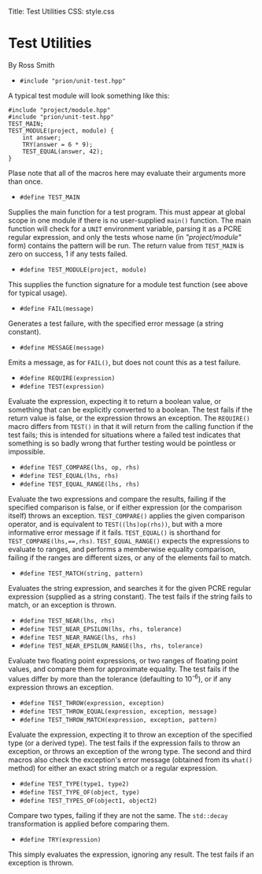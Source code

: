 Title: Test Utilities
CSS: style.css

# Test Utilities #

By Ross Smith

* `#include "prion/unit-test.hpp"`

A typical test module will look something like this:

    #include "project/module.hpp"
    #include "prion/unit-test.hpp"
    TEST_MAIN;
    TEST_MODULE(project, module) {
        int answer;
        TRY(answer = 6 * 9);
        TEST_EQUAL(answer, 42);
    }

Plase note that all of the macros here may evaluate their arguments more than
once.

* `#define TEST_MAIN`

Supplies the main function for a test program. This must appear at global
scope in one module if there is no user-supplied `main()` function. The main
function will check for a `UNIT` environment variable, parsing it as a PCRE
regular expression, and only the tests whose name (in _"project/module"_ form)
contains the pattern will be run. The return value from `TEST_MAIN` is zero on
success, 1 if any tests failed.

* `#define TEST_MODULE(project, module)`

This supplies the function signature for a module test function (see above for
typical usage).

* `#define FAIL(message)`

Generates a test failure, with the specified error message (a string
constant).

* `#define MESSAGE(message)`

Emits a message, as for `FAIL()`, but does not count this as a test failure.

* `#define REQUIRE(expression)`
* `#define TEST(expression)`

Evaluate the expression, expecting it to return a boolean value, or something
that can be explicitly converted to a boolean. The test fails if the return
value is false, or the expression throws an exception. The `REQUIRE()` macro
differs from `TEST()` in that it will return from the calling function if the
test fails; this is intended for situations where a failed test indicates that
something is so badly wrong that further testing would be pointless or
impossible.

* `#define TEST_COMPARE(lhs, op, rhs)`
* `#define TEST_EQUAL(lhs, rhs)`
* `#define TEST_EQUAL_RANGE(lhs, rhs)`

Evaluate the two expressions and compare the results, failing if the specified
comparison is false, or if either expression (or the comparison itself) throws
an exception. `TEST_COMPARE()` applies the given comparison operator, and is
equivalent to `TEST((lhs)op(rhs))`, but with a more informative error message
if it fails. `TEST_EQUAL()` is shorthand for `TEST_COMPARE(lhs,==,rhs)`.
`TEST_EQUAL_RANGE()` expects the expressions to evaluate to ranges, and
performs a memberwise equality comparison, failing if the ranges are different
sizes, or any of the elements fail to match.

* `#define TEST_MATCH(string, pattern)`

Evaluates the string expression, and searches it for the given PCRE regular
expression (supplied as a string constant). The test fails if the string fails
to match, or an exception is thrown.

* `#define TEST_NEAR(lhs, rhs)`
* `#define TEST_NEAR_EPSILON(lhs, rhs, tolerance)`
* `#define TEST_NEAR_RANGE(lhs, rhs)`
* `#define TEST_NEAR_EPSILON_RANGE(lhs, rhs, tolerance)`

Evaluate two floating point expressions, or two ranges of floating point
values, and compare them for approximate equality. The test fails if the
values differ by more than the tolerance (defaulting to 10<sup>-6</sup>), or
if any expression throws an exception.

* `#define TEST_THROW(expression, exception)`
* `#define TEST_THROW_EQUAL(expression, exception, message)`
* `#define TEST_THROW_MATCH(expression, exception, pattern)`

Evaluate the expression, expecting it to throw an exception of the specified
type (or a derived type). The test fails if the expression fails to throw an
exception, or throws an exception of the wrong type. The second and third
macros also check the exception's error message (obtained from its `what()`
method) for either an exact string match or a regular expression.

* `#define TEST_TYPE(type1, type2)`
* `#define TEST_TYPE_OF(object, type)`
* `#define TEST_TYPES_OF(object1, object2)`

Compare two types, failing if they are not the same. The `std::decay`
transformation is applied before comparing them.

* `#define TRY(expression)`

This simply evaluates the expression, ignoring any result. The test fails if
an exception is thrown.
